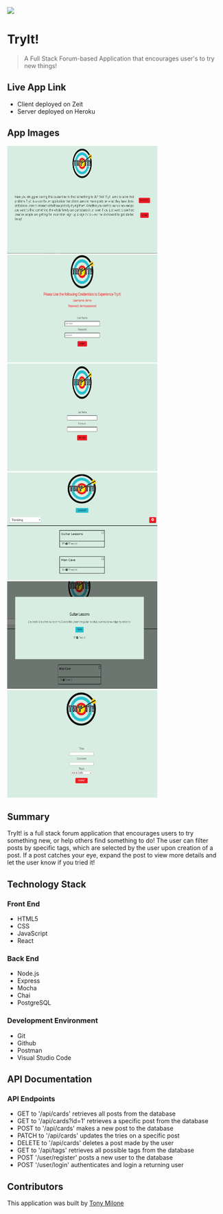 <img src='./src/logo/TryItLogo.png' display='block' margin='0 auto' >

# TryIt!

> A Full Stack Forum-based Application that encourages user's to try new things!

## Live App Link

- Client deployed on Zeit
- Server deployed on Heroku

## App Images

<p text-align="center">
  <img width="350" height="250" src="./assets/Landing.PNG">
  <img width="350" height="250" src="./assets/Login.PNG">
  <img width="350" height="250" src="./assets/Registration.PNG">
  <img width="350" height="250" src="./assets/Dashboard.PNG">
  <img width="350" height="250" src="./assets/ExpandedPost.PNG">
  <img width="350" height="250" src="./assets/AddCard.PNG">
</p>

## Summary

TryIt! is a full stack forum application that encourages users to try something new, or help others find something to do! The user can filter posts by specific tags, which are selected by the user upon creation of a post. If a post catches your eye, expand the post to view more details and let the user know if you tried it!

## Technology Stack

### Front End

- HTML5
- CSS
- JavaScript
- React

### Back End

- Node.js
- Express
- Mocha
- Chai
- PostgreSQL

### Development Environment

- Git
- Github
- Postman
- Visual Studio Code

## API Documentation

### API Endpoints

- GET to '/api/cards' retrieves all posts from the database
- GET to '/api/cards?id=1' retrieves a specific post from the database
- POST to '/api/cards' makes a new post to the database
- PATCH to '/api/cards' updates the tries on a specific post
- DELETE to '/api/cards' deletes a post made by the user
- GET to '/api/tags' retrieves all possible tags from the database
- POST '/user/register' posts a new user to the database
- POST '/user/login' authenticates and login a returning user

## Contributors

This application was built by [Tony Milone](https://github.com/tomilone)

